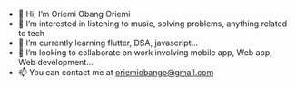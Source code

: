 - 👋 Hi, I’m Oriemi Obang Oriemi 
- 👀 I’m interested in listening to music, solving problems, anything related to tech
- 🌱 I’m currently learning flutter, DSA, javascript...
- 💞️ I’m looking to collaborate on work involving mobile app, Web app, Web development...
- 📫 You can contact me at oriemiobango@gmail.com 

<!---
oriemiobang/oriemiobang is a ✨ special ✨ repository because its `README.md` (this file) appears on your GitHub profile.
You can click the Preview link to take a look at your changes.
--->
